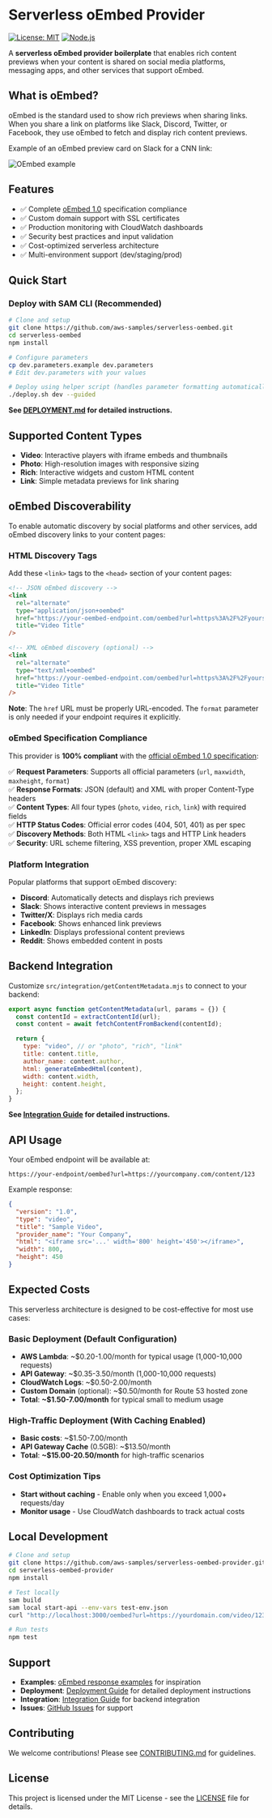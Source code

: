 # Serverless oEmbed Provider

[![License: MIT](https://img.shields.io/badge/License-MIT-yellow.svg)](https://opensource.org/licenses/MIT)
[![Node.js](https://img.shields.io/badge/Node.js-18.x-green.svg)](https://nodejs.org/)

A **serverless oEmbed provider boilerplate** that enables rich content previews when your content is shared on social media platforms, messaging apps, and other services that support oEmbed.

## What is oEmbed?

oEmbed is the standard used to show rich previews when sharing links. When you share a link on platforms like Slack, Discord, Twitter, or Facebook, they use oEmbed to fetch and display rich content previews.

Example of an oEmbed preview card on Slack for a CNN link:

![OEmbed example](./images/example.png)

## Features

- ✅ Complete [oEmbed 1.0](https://oembed.com/) specification compliance
- ✅ Custom domain support with SSL certificates
- ✅ Production monitoring with CloudWatch dashboards
- ✅ Security best practices and input validation
- ✅ Cost-optimized serverless architecture
- ✅ Multi-environment support (dev/staging/prod)

## Quick Start

### Deploy with SAM CLI (Recommended)

```bash
# Clone and setup
git clone https://github.com/aws-samples/serverless-oembed.git
cd serverless-oembed
npm install

# Configure parameters
cp dev.parameters.example dev.parameters
# Edit dev.parameters with your values

# Deploy using helper script (handles parameter formatting automatically)
./deploy.sh dev --guided
```

**See [DEPLOYMENT.md](DEPLOYMENT.md) for detailed instructions.**

## Supported Content Types

- **Video**: Interactive players with iframe embeds and thumbnails
- **Photo**: High-resolution images with responsive sizing
- **Rich**: Interactive widgets and custom HTML content
- **Link**: Simple metadata previews for link sharing

## oEmbed Discoverability

To enable automatic discovery by social platforms and other services, add oEmbed discovery links to your content pages:

### HTML Discovery Tags

Add these `<link>` tags to the `<head>` section of your content pages:

```html
<!-- JSON oEmbed discovery -->
<link
  rel="alternate"
  type="application/json+oembed"
  href="https://your-oembed-endpoint.com/oembed?url=https%3A%2F%2Fyoursite.com%2Fvideo%2F123"
  title="Video Title"
/>

<!-- XML oEmbed discovery (optional) -->
<link
  rel="alternate"
  type="text/xml+oembed"
  href="https://your-oembed-endpoint.com/oembed?url=https%3A%2F%2Fyoursite.com%2Fvideo%2F123"
  title="Video Title"
/>
```

**Note**: The `href` URL must be properly URL-encoded. The `format` parameter is only needed if your endpoint requires it explicitly.

### oEmbed Specification Compliance

This provider is **100% compliant** with the [official oEmbed 1.0 specification](https://oembed.com/):

✅ **Request Parameters**: Supports all official parameters (`url`, `maxwidth`, `maxheight`, `format`)  
✅ **Response Formats**: JSON (default) and XML with proper Content-Type headers  
✅ **Content Types**: All four types (`photo`, `video`, `rich`, `link`) with required fields  
✅ **HTTP Status Codes**: Official error codes (404, 501, 401) as per spec  
✅ **Discovery Methods**: Both HTML `<link>` tags and HTTP Link headers  
✅ **Security**: URL scheme filtering, XSS prevention, proper XML escaping

### Platform Integration

Popular platforms that support oEmbed discovery:

- **Discord**: Automatically detects and displays rich previews
- **Slack**: Shows interactive content previews in messages
- **Twitter/X**: Displays rich media cards
- **Facebook**: Shows enhanced link previews
- **LinkedIn**: Displays professional content previews
- **Reddit**: Shows embedded content in posts

## Backend Integration

Customize `src/integration/getContentMetadata.mjs` to connect to your backend:

```javascript
export async function getContentMetadata(url, params = {}) {
  const contentId = extractContentId(url);
  const content = await fetchContentFromBackend(contentId);

  return {
    type: "video", // or "photo", "rich", "link"
    title: content.title,
    author_name: content.author,
    html: generateEmbedHtml(content),
    width: content.width,
    height: content.height,
  };
}
```

**See [Integration Guide](src/integration/INTEGRATION_GUIDE.md) for detailed instructions.**

## API Usage

Your oEmbed endpoint will be available at:

```
https://your-endpoint/oembed?url=https://yourcompany.com/content/123
```

Example response:

```json
{
  "version": "1.0",
  "type": "video",
  "title": "Sample Video",
  "provider_name": "Your Company",
  "html": "<iframe src='...' width='800' height='450'></iframe>",
  "width": 800,
  "height": 450
}
```

## Expected Costs

This serverless architecture is designed to be cost-effective for most use cases:

### Basic Deployment (Default Configuration)

- **AWS Lambda**: ~$0.20-1.00/month for typical usage (1,000-10,000 requests)
- **API Gateway**: ~$0.35-3.50/month (1,000-10,000 requests)
- **CloudWatch Logs**: ~$0.50-2.00/month
- **Custom Domain** (optional): ~$0.50/month for Route 53 hosted zone
- **Total**: **~$1.50-7.00/month** for typical small to medium usage

### High-Traffic Deployment (With Caching Enabled)

- **Basic costs**: ~$1.50-7.00/month
- **API Gateway Cache** (0.5GB): ~$13.50/month
- **Total**: **~$15.00-20.50/month** for high-traffic scenarios

### Cost Optimization Tips

- **Start without caching** - Enable only when you exceed 1,000+ requests/day
- **Monitor usage** - Use CloudWatch dashboards to track actual costs

## Local Development

```bash
# Clone and setup
git clone https://github.com/aws-samples/serverless-oembed-provider.git
cd serverless-oembed-provider
npm install

# Test locally
sam build
sam local start-api --env-vars test-env.json
curl "http://localhost:3000/oembed?url=https://yourdomain.com/video/123"

# Run tests
npm test
```

## Support

- **Examples**: [oEmbed response examples](./examples/) for inspiration
- **Deployment**: [Deployment Guide](DEPLOYMENT.md) for detailed deployment instructions
- **Integration**: [Integration Guide](src/integration/INTEGRATION_GUIDE.md) for backend integration
- **Issues**: [GitHub Issues](https://github.com/aws-samples/serverless-oembed-provider/issues) for support

## Contributing

We welcome contributions! Please see [CONTRIBUTING.md](CONTRIBUTING.md) for guidelines.

## License

This project is licensed under the MIT License - see the [LICENSE](LICENSE) file for details.
